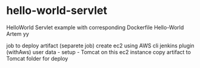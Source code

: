 # hello-world-servlet
HelloWorld Servlet example with corresponding Dockerfile
Hello-World Artem yy

job to deploy artifact (separete job)
create ec2 using AWS cli
jenkins plugin (withAws) 
user data - setup - Tomcat on this ec2 instance
copy artifact to Tomcat folder for deploy  